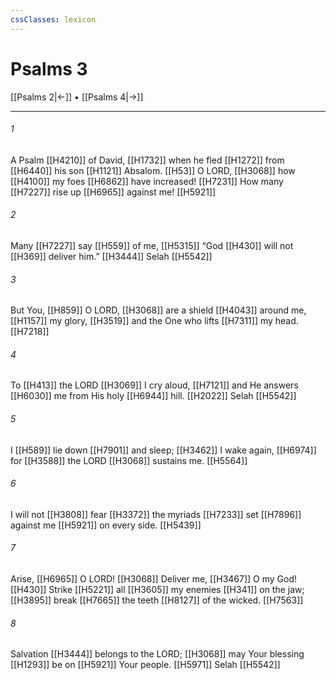 ```yaml
---
cssClasses: lexicon
---
```


# Psalms 3

[[Psalms 2|←]] • [[Psalms 4|→]]

---

###### 1
A Psalm [[H4210]] of David, [[H1732]] when he fled [[H1272]] from [[H6440]] his son [[H1121]] Absalom. [[H53]] O LORD, [[H3068]] how [[H4100]] my foes [[H6862]] have increased! [[H7231]] How many [[H7227]] rise up [[H6965]] against me! [[H5921]]

###### 2
Many [[H7227]] say [[H559]] of me, [[H5315]] “God [[H430]] will not [[H369]] deliver him.” [[H3444]] Selah [[H5542]]

###### 3
But You, [[H859]] O LORD, [[H3068]] are a shield [[H4043]] around me, [[H1157]] my glory, [[H3519]] and the One who lifts [[H7311]] my head. [[H7218]]

###### 4
To [[H413]] the LORD [[H3069]] I cry aloud, [[H7121]] and He answers [[H6030]] me from His holy [[H6944]] hill. [[H2022]] Selah [[H5542]]

###### 5
I [[H589]] lie down [[H7901]] and sleep; [[H3462]] I wake again, [[H6974]] for [[H3588]] the LORD [[H3068]] sustains me. [[H5564]]

###### 6
I will not [[H3808]] fear [[H3372]] the myriads [[H7233]] set [[H7896]] against me [[H5921]] on every side. [[H5439]]

###### 7
Arise, [[H6965]] O LORD! [[H3068]] Deliver me, [[H3467]] O my God! [[H430]] Strike [[H5221]] all [[H3605]] my enemies [[H341]] on the jaw; [[H3895]] break [[H7665]] the teeth [[H8127]] of the wicked. [[H7563]]

###### 8
Salvation [[H3444]] belongs to the LORD; [[H3068]] may Your blessing [[H1293]] be on [[H5921]] Your people. [[H5971]] Selah [[H5542]]


